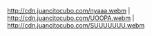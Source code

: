 http://cdn.juancitocubo.com/nyaaa.webm | http://cdn.juancitocubo.com/UOOPA.webm | http://cdn.juancitocubo.com/SUUUUUUU.webm
